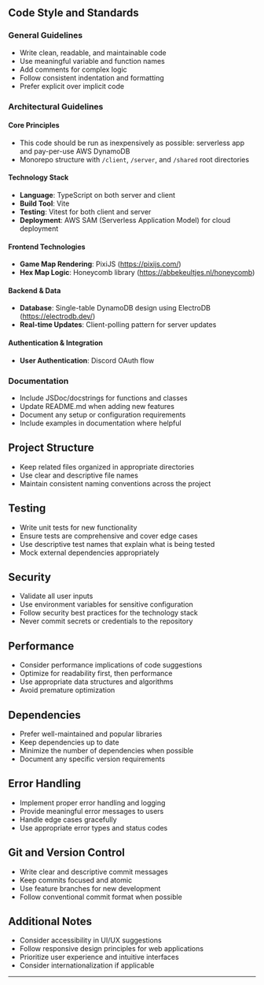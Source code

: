 ## Code Style and Standards

### General Guidelines
- Write clean, readable, and maintainable code
- Use meaningful variable and function names
- Add comments for complex logic
- Follow consistent indentation and formatting
- Prefer explicit over implicit code

### Architectural Guidelines

#### Core Principles
- This code should be run as inexpensively as possible: serverless app and pay-per-use AWS DynamoDB
- Monorepo structure with `/client`, `/server`, and `/shared` root directories

#### Technology Stack
- **Language**: TypeScript on both server and client
- **Build Tool**: Vite
- **Testing**: Vitest for both client and server
- **Deployment**: AWS SAM (Serverless Application Model) for cloud deployment

#### Frontend Technologies
- **Game Map Rendering**: PixiJS (https://pixijs.com/)
- **Hex Map Logic**: Honeycomb library (https://abbekeultjes.nl/honeycomb)

#### Backend & Data
- **Database**: Single-table DynamoDB design using ElectroDB (https://electrodb.dev/)
- **Real-time Updates**: Client-polling pattern for server updates

#### Authentication & Integration
- **User Authentication**: Discord OAuth flow

### Documentation
- Include JSDoc/docstrings for functions and classes
- Update README.md when adding new features
- Document any setup or configuration requirements
- Include examples in documentation where helpful

## Project Structure
- Keep related files organized in appropriate directories
- Use clear and descriptive file names
- Maintain consistent naming conventions across the project

## Testing
- Write unit tests for new functionality
- Ensure tests are comprehensive and cover edge cases
- Use descriptive test names that explain what is being tested
- Mock external dependencies appropriately

## Security
- Validate all user inputs
- Use environment variables for sensitive configuration
- Follow security best practices for the technology stack
- Never commit secrets or credentials to the repository

## Performance
- Consider performance implications of code suggestions
- Optimize for readability first, then performance
- Use appropriate data structures and algorithms
- Avoid premature optimization

## Dependencies
- Prefer well-maintained and popular libraries
- Keep dependencies up to date
- Minimize the number of dependencies when possible
- Document any specific version requirements

## Error Handling
- Implement proper error handling and logging
- Provide meaningful error messages to users
- Handle edge cases gracefully
- Use appropriate error types and status codes

## Git and Version Control
- Write clear and descriptive commit messages
- Keep commits focused and atomic
- Use feature branches for new development
- Follow conventional commit format when possible

## Additional Notes
- Consider accessibility in UI/UX suggestions
- Follow responsive design principles for web applications
- Prioritize user experience and intuitive interfaces
- Consider internationalization if applicable

---
